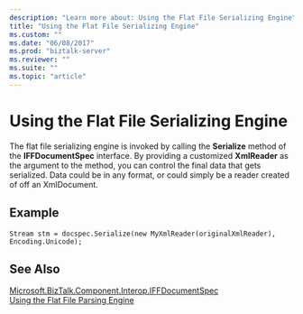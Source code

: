 ```yaml
---
description: "Learn more about: Using the Flat File Serializing Engine"
title: "Using the Flat File Serializing Engine"
ms.custom: ""
ms.date: "06/08/2017"
ms.prod: "biztalk-server"
ms.reviewer: ""
ms.suite: ""
ms.topic: "article"
---
```

# Using the Flat File Serializing Engine
The flat file serializing engine is invoked by calling the **Serialize** method of the **IFFDocumentSpec** interface. By providing a customized **XmlReader** as the argument to the method, you can control the final data that gets serialized. Data could be in any format, or could simply be a reader created of off an XmlDocument.  
  
## Example  
  
```  
Stream stm = docspec.Serialize(new MyXmlReader(originalXmlReader), Encoding.Unicode);  
```  
  
## See Also  
 [Microsoft.BizTalk.Component.Interop.IFFDocumentSpec](/dotnet/api/microsoft.biztalk.component.interop.iffdocumentspec)   
 [Using the Flat File Parsing Engine](../core/using-the-flat-file-parsing-engine.md)
